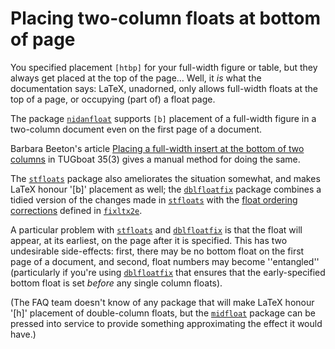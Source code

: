 # Placing two-column floats at bottom of page

You specified placement `[htbp]` for your full-width figure or
table, but they always get placed at the top of the page&hellip;  Well,
it _is_ what the documentation says: LaTeX, unadorned, only
allows full-width floats at the top of a page, or occupying (part of) a
float page.

The package [`nidanfloat`](http://ctan.org/pkg/nidanfloat) supports `[b]` placement of a
full-width figure in a two-column document even on the first page of a
document.

Barbara Beeton's article
[Placing a full-width insert at the bottom of two columns](http://tug.org/TUGboat/tb35-3/tb111beet-banner.pdf) in TUGboat 35(3)
gives a manual method for doing the same.

The [`stfloats`](http://ctan.org/pkg/stfloats) package also ameliorates the situation somewhat, and
makes LaTeX honour '[b]' placement as well; the
[`dblfloatfix`](http://ctan.org/pkg/dblfloatfix) package combines a tidied version of the changes
made in [`stfloats`](http://ctan.org/pkg/stfloats) with the
  [float ordering corrections](./FAQ-2colfltorder.html) defined in
  [`fixltx2e`](http://ctan.org/pkg/fixltx2e).

A particular problem with [`stfloats`](http://ctan.org/pkg/stfloats) and [`dblfloatfix`](http://ctan.org/pkg/dblfloatfix)
is that the float will appear, at its earliest, on the page after it
is specified.  This has two undesirable side-effects: first, there may
be no bottom float on the first page of a document, and second, float
numbers may become ''entangled'' (particularly if you're using
[`dblfloatfix`](http://ctan.org/pkg/dblfloatfix) that ensures that the early-specified bottom
float is set _before_ any single column floats).

(The FAQ team doesn't know of any package that will make
LaTeX honour '[h]' placement of double-column floats, but the
[`midfloat`](http://ctan.org/pkg/midfloat) package can be pressed into service to provide
something approximating the effect it would have.)


